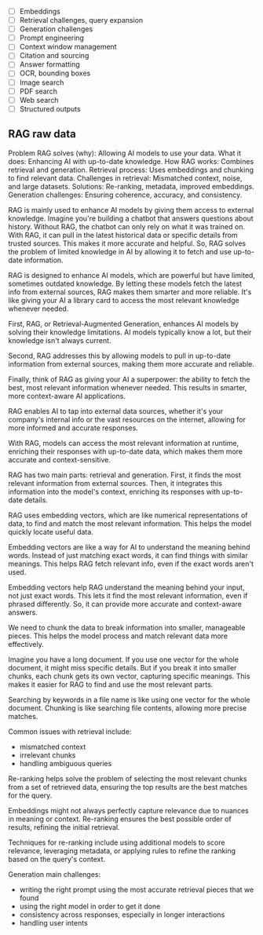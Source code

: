 - [ ] Embeddings
- [ ] Retrieval challenges, query expansion
- [ ] Generation challenges
- [ ] Prompt engineering
- [ ] Context window management
- [ ] Citation and sourcing
- [ ] Answer formatting
- [ ] OCR, bounding boxes
- [ ] Image search
- [ ] PDF search
- [ ] Web search
- [ ] Structured outputs

## RAG raw data

Problem RAG solves (why): Allowing AI models to use your data.
What it does: Enhancing AI with up-to-date knowledge.
How RAG works: Combines retrieval and generation.
Retrieval process: Uses embeddings and chunking to find relevant data.
Challenges in retrieval: Mismatched context, noise, and large datasets.
Solutions: Re-ranking, metadata, improved embeddings.
Generation challenges: Ensuring coherence, accuracy, and consistency.

RAG is mainly used to enhance AI models by giving them access to external knowledge. Imagine you're building a chatbot that answers questions about history. Without RAG, the chatbot can only rely on what it was trained on. With RAG, it can pull in the latest historical data or specific details from trusted sources. This makes it more accurate and helpful. So, RAG solves the problem of limited knowledge in AI by allowing it to fetch and use up-to-date information.

RAG is designed to enhance AI models, which are powerful but have limited, sometimes outdated knowledge. By letting these models fetch the latest info from external sources, RAG makes them smarter and more reliable. It's like giving your AI a library card to access the most relevant knowledge whenever needed.

First, RAG, or Retrieval-Augmented Generation, enhances AI models by solving their knowledge limitations. AI models typically know a lot, but their knowledge isn't always current.

Second, RAG addresses this by allowing models to pull in up-to-date information from external sources, making them more accurate and reliable.

Finally, think of RAG as giving your AI a superpower: the ability to fetch the best, most relevant information whenever needed. This results in smarter, more context-aware AI applications.

RAG enables AI to tap into external data sources, whether it's your company's internal info or the vast resources on the internet, allowing for more informed and accurate responses.

With RAG, models can access the most relevant information at runtime, enriching their responses with up-to-date data, which makes them more accurate and context-sensitive.

RAG has two main parts: retrieval and generation. First, it finds the most relevant information from external sources. Then, it integrates this information into the model's context, enriching its responses with up-to-date details.

RAG uses embedding vectors, which are like numerical representations of data, to find and match the most relevant information. This helps the model quickly locate useful data.

Embedding vectors are like a way for AI to understand the meaning behind words. Instead of just matching exact words, it can find things with similar meanings. This helps RAG fetch relevant info, even if the exact words aren't used.

Embedding vectors help RAG understand the meaning behind your input, not just exact words. This lets it find the most relevant information, even if phrased differently. So, it can provide more accurate and context-aware answers.

We need to chunk the data to break information into smaller, manageable pieces. This helps the model process and match relevant data more effectively.

Imagine you have a long document. If you use one vector for the whole document, it might miss specific details. But if you break it into smaller chunks, each chunk gets its own vector, capturing specific meanings. This makes it easier for RAG to find and use the most relevant parts.

Searching by keywords in a file name is like using one vector for the whole document. Chunking is like searching file contents, allowing more precise matches.

Common issues with retrieval include:
- mismatched context
- irrelevant chunks
- handling ambiguous queries

Re-ranking helps solve the problem of selecting the most relevant chunks from a set of retrieved data, ensuring the top results are the best matches for the query.

Embeddings might not always perfectly capture relevance due to nuances in meaning or context. Re-ranking ensures the best possible order of results, refining the initial retrieval.

Techniques for re-ranking include using additional models to score relevance, leveraging metadata, or applying rules to refine the ranking based on the query's context.

Generation main challenges:
- writing the right prompt using the most accurate retrieval pieces that we found
- using the right model in order to get it done
- consistency across responses, especially in longer interactions
- handling user intents
